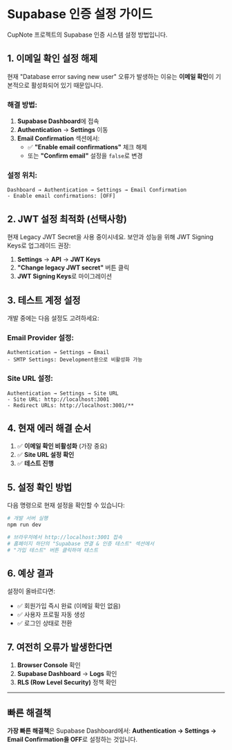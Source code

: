 # Supabase 인증 설정 가이드

CupNote 프로젝트의 Supabase 인증 시스템 설정 방법입니다.

## 1. 이메일 확인 설정 해제

현재 "Database error saving new user" 오류가 발생하는 이유는 **이메일 확인**이 기본적으로 활성화되어 있기 때문입니다.

### 해결 방법:

1. **Supabase Dashboard**에 접속
2. **Authentication** → **Settings** 이동
3. **Email Confirmation** 섹션에서:
   - ✅ **"Enable email confirmations"** 체크 해제
   - 또는 **"Confirm email"** 설정을 `false`로 변경

### 설정 위치:
```
Dashboard → Authentication → Settings → Email Confirmation
- Enable email confirmations: [OFF]
```

## 2. JWT 설정 최적화 (선택사항)

현재 Legacy JWT Secret을 사용 중이시네요. 보안과 성능을 위해 JWT Signing Keys로 업그레이드 권장:

1. **Settings** → **API** → **JWT Keys**
2. **"Change legacy JWT secret"** 버튼 클릭
3. **JWT Signing Keys**로 마이그레이션

## 3. 테스트 계정 설정

개발 중에는 다음 설정도 고려하세요:

### Email Provider 설정:
```
Authentication → Settings → Email
- SMTP Settings: Development용으로 비활성화 가능
```

### Site URL 설정:
```
Authentication → Settings → Site URL
- Site URL: http://localhost:3001
- Redirect URLs: http://localhost:3001/**
```

## 4. 현재 에러 해결 순서

1. ✅ **이메일 확인 비활성화** (가장 중요)
2. ✅ **Site URL 설정 확인**
3. ✅ **테스트 진행**

## 5. 설정 확인 방법

다음 명령으로 현재 설정을 확인할 수 있습니다:

```bash
# 개발 서버 실행
npm run dev

# 브라우저에서 http://localhost:3001 접속
# 홈페이지 하단의 "Supabase 연결 & 인증 테스트" 섹션에서
# "가입 테스트" 버튼 클릭하여 테스트
```

## 6. 예상 결과

설정이 올바르다면:
- ✅ 회원가입 즉시 완료 (이메일 확인 없음)
- ✅ 사용자 프로필 자동 생성
- ✅ 로그인 상태로 전환

## 7. 여전히 오류가 발생한다면

1. **Browser Console** 확인
2. **Supabase Dashboard** → **Logs** 확인
3. **RLS (Row Level Security)** 정책 확인

---

## 빠른 해결책

**가장 빠른 해결책**은 Supabase Dashboard에서:
**Authentication → Settings → Email Confirmation을 OFF**로 설정하는 것입니다.